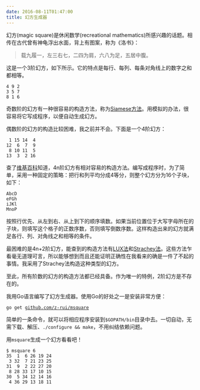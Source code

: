 ```yaml
---
date: 2016-08-11T01:47:00
title: 幻方生成器
---
```


幻方(magic square)是休闲数学(recreational mathematics)所感兴趣的话题。相传在古代曾有神龟浮出水面，背上有图案，称为《洛书》：

> 载九履一，左三右七，二四为肩，六八为足，五居中腹。

这是一个3阶幻方，如下所示。它的特点是每行、每列、每条对角线上的数字之和都相等。

    4 9 2
    3 5 7
    8 1 6

<!--more-->

奇数阶的幻方有一种很容易的构造方法，称为[Siamese方法](https://en.wikipedia.org/wiki/Siamese_method)。用模拟的办法，很容易将它写成程序，以便自动生成幻方。

偶数阶的幻方的构造比较困难，我之前并不会。下面是一个4阶幻方：

     1 15 14  4
    12  6  7  9
     8 10 11  5
    13  3  2 16

查了[维基百科](https://en.wikipedia.org/wiki/Magic_square#A_method_of_constructing_a_magic_square_of_doubly_even_order)知道，4n阶幻方有相对容易的构造方法。编写成程序时，为了简单，采用一种固定的策略：把行和列平均分成4等分，则整个幻方分为16个子块，如下：

    AbcD
    eFGh
    iJKl
    MnoP

按照行优先、从左到右、从上到下的顺序填数。如果当前位置位于大写字母所在的子块，则填写这个格子的正数序数，否则填写倒数序数。这样构造出来的幻方就满足各行、列、对角线之和相等的条件。

最困难的是4n+2阶幻方，能查到的构造方法有[LUX法](https://en.wikipedia.org/wiki/LUX_method_for_magic_squares)和[Strachey法](https://en.wikipedia.org/wiki/Strachey_method_for_magic_squares)。这些方法乍看毫无道理可言，所以能够想到而且还能证明正确性在我看来的确是一件了不起的事情。我采用了Strachey法构造这种类型的幻方。

至此，所有阶数的幻方的构造方法都已经具备。作为唯一的特例，2阶幻方是不存在的。

我用Go语言编写了幻方生成器。使用Go的好处之一是安装非常方便：

<pre><code>go get <a href="https://github.com/z-rui/msquare">github.com/z-rui/msquare</a></code></pre>

简单的一条命令，就可以将相应程序安装到`$GOPATH/bin`目录中去。一切自动，无需下载、解压、`./configure && make`，不用纠结依赖问题。

用`msquare`生成一个幻方看看吧！

```
$ msquare 6
35  1  6 26 19 24
 3 32  7 21 23 25
31  9  2 22 27 20
 8 28 33 17 10 15
30  5 34 12 14 16
 4 36 29 13 18 11
```
